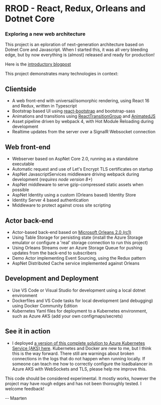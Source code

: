 # RROD - React, Redux, Orleans and Dotnet Core
### Exploring a new web architecture

This project is an eploration of next-generation architecture based on Dotnet Core and Javascript. When I started this, it was all very bleeding edge, but by now everything is (almost) released and ready for production!

Here is the [introductory blogpost](https://medium.com/@MaartenSikkema/exploring-a-new-web-architecture-with-react-redux-orleans-and-dotnet-core-95175be56535#.aq0ovjefc) 

This project demonstrates many technologies in context:

## Clientside
- A web front-end with universal/isomorphic rendering, using React 16 and Redux, written in Typescript
- Bootstrap based UI using [react-bootstrap](https://react-bootstrap.github.io/) and bootstrap-sass
- Animations and transitions using [ReactTransitionGroup](https://github.com/reactjs/react-transition-group) and [AnimatedJS](http://facebook.github.io/react-native/docs/animations.html)
- Asset pipeline driven by webpack 4, with Hot Module Reloading during development
- Realtime updates from the server over a SignalR Websocket connection

## Web front-end
- Webserver based on AspNet Core 2.0, running as a standalone executable
- Automatic request and use of Let's Encrypt TLS certificates on startup
- AspNet JavascriptServices middleware driving webpack during development (_requires node version 8+_)
- AspNet middleware to serve gzip-compressed static assets when possible
- AspNet Identity using a custom (Orleans based) Identity Store
- Identity Server 4 based authentication
- Middleware to protect against cross site scripting

## Actor back-end
- Actor-based back-end based on [Microsoft Orleans 2.0 (rc1)](https://github.com/dotnet/orleans)
- Using Table Storage for persisting state (install the Azure Storage emulator or configure a 'real' storage connection to run this project)
- Using Orleans Streams over an Azure Storage Queue for pushing updates from the back-end to subscribers
- Demo Actor implementing Event Sourcing, using the Redux pattern
- AspNet Distributed Cache service implemented against Orleans

## Development and Deployment
- Use VS Code or Visual Studio for development using a local dotnet environment
- Dockerfiles and VS Code tasks for local development (and debugging) using Docker Community Edition
- Kubernetes Yaml files for deployment to a Kubernetes environment, such as Azure AKS (add your own configmaps/secrets)

## See it in action
- I deployed [a version of this complete solution to Azure Kubernetes Service (AKS) here](https://rrod.sikkema.com). Kubernetes and Docker are new to me, but I think this is the way forward.
  There still are warnings about broken connections in the logs that do not happen when running locally. If someone can teach me how to correctly configure the loadbalancer in Azure AKS with WebSockets and TLS, please help me improve this.

This code should be considered experimental. It mostly works, however the project may have rough edges and has not been thoroughly tested. 
I welcome feedback!

-- Maarten